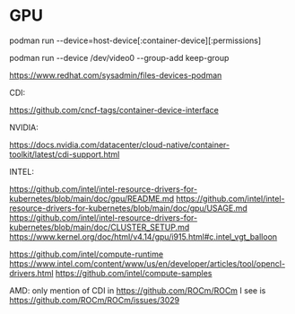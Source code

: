 # GPU


podman run --device=host-device[:container-device][:permissions] 

podman run --device /dev/video0 --group-add keep-group 

https://www.redhat.com/sysadmin/files-devices-podman

CDI:

https://github.com/cncf-tags/container-device-interface

NVIDIA:

https://docs.nvidia.com/datacenter/cloud-native/container-toolkit/latest/cdi-support.html

INTEL:  

https://github.com/intel/intel-resource-drivers-for-kubernetes/blob/main/doc/gpu/README.md
https://github.com/intel/intel-resource-drivers-for-kubernetes/blob/main/doc/gpu/USAGE.md
https://github.com/intel/intel-resource-drivers-for-kubernetes/blob/main/doc/CLUSTER_SETUP.md
https://www.kernel.org/doc/html/v4.14/gpu/i915.html#c.intel_vgt_balloon

https://github.com/intel/compute-runtime
https://www.intel.com/content/www/us/en/developer/articles/tool/opencl-drivers.html
https://github.com/intel/compute-samples



AMD:
only mention of CDI in https://github.com/ROCm/ROCm I see is https://github.com/ROCm/ROCm/issues/3029